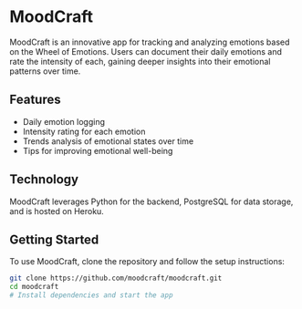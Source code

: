 # MoodCraft

MoodCraft is an innovative app for tracking and analyzing emotions based on the Wheel of Emotions. Users can document their daily emotions and rate the intensity of each, gaining deeper insights into their emotional patterns over time.

## Features

- Daily emotion logging
- Intensity rating for each emotion
- Trends analysis of emotional states over time
- Tips for improving emotional well-being

## Technology

MoodCraft leverages Python for the backend, PostgreSQL for data storage, and is hosted on Heroku.

## Getting Started

To use MoodCraft, clone the repository and follow the setup instructions:

```bash
git clone https://github.com/moodcraft/moodcraft.git
cd moodcraft
# Install dependencies and start the app

